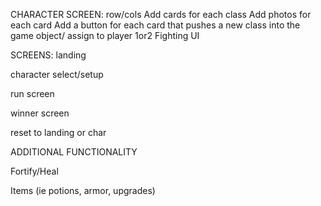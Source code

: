 
CHARACTER SCREEN:
row/cols
Add cards for each class
Add photos for each card
Add a button for each card that pushes a new class into the game object/ assign to player 1or2
Fighting UI
  

SCREENS:
landing 

character select/setup

run screen

winner screen

reset to landing or char


ADDITIONAL FUNCTIONALITY

Fortify/Heal

Items (ie potions, armor, upgrades)

